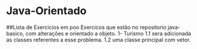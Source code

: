 # Java-Orientado
##Lista de Exercicios em poo
Exercicos que estão no repositorio java-basico, com alterações e orientado a objeto.
1- Turismo
  1.1 sera adicionada as classes referentes a esse problema.
  1.2 uma classe principal com vetor.
